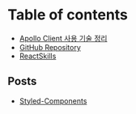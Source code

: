 # Table of contents

- [Apollo Client 사용 기술 정리](README.md)
- [GitHub Repository](ApolloServer.md)
- [ReactSkills](ReactSkills.md)

## Posts

- [Styled-Components](posts/styled-components.md)

